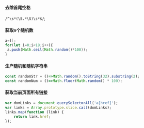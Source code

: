 
 #### 去除首尾空格
 ```/^\s*(\S.*\S)\s*$/```;  
 
 #### 获取n个随机数
``` javascript
a=[];
for(let i=0;i<18;i++){
 a.push(Math.ceil(Math.random()*100));
}
```

#### 生产随机和随机字符串
``` javascript
const randomStr = ()=>Math.random().toString(32).substring(2);
const randomNum = ()=>Math.floor(Math.random() * 100);
```

#### 获取当前页面所有链接
``` javascript
var domLinks = document.querySelectorAll('a[href]');
var links = Array.prototype.slice.call(domLinks);
links.map(function (link) {
    return link.href;
});
```
